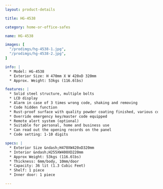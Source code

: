 ```yaml
---
layout: product-details

title: HG-4538

category: home-or-office-safes

name: HG-4538

images: [
  "/prodimgs/hg-4538-1.jpg",
  "/prodimgs/hg-4538-2.jpg",
]

info: |
  * Model: HG-4538
  * Exterior Size: H 470mm X W 420xD 320mm
  * Approx. Weight: 53kgs (116.6lbs)

features: |
  * Solid steel structure, multiple bolts
  * LCD display
  * Alarm in case of 3 times wrong code, shaking and removing
  * Code hidden function
  * Rust-proof surface with quality powder coating finished, various colors available
  * Override emergency key/master code equipped
  * Remote alert system (optional)
  * Suitable for personal, home and business use
  * Can read out the opening records on the panel
  * Code setting: 1-10 digits

specs: |
  * Exterior Size &ndash;H470XW420xD320mm
  * Interior &ndash;H255XW400XD220mm
  * Approx Weight: 53kgs (116.6lbs)
  * Thickness: 6mm/body, 10mm/door
  * Capacity: 36 lit (1.3 Cubic Feet)
  * Shelf: 1 piece
  * Inner door: 1 piece

---
```



